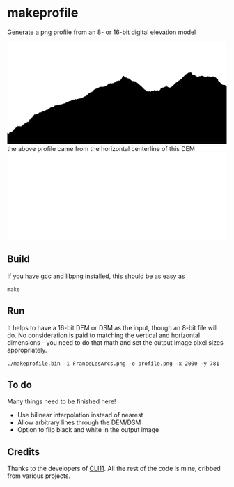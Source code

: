 # makeprofile

Generate a png profile from an 8- or 16-bit digital elevation model

<img src="profile_50pct.png" width="600" height="234"/>
the above profile came from the horizontal centerline of this DEM
<img src="FranceLesArcs.png" width="600" height="200"/>

## Build
If you have gcc and libpng installed, this should be as easy as

    make

## Run
It helps to have a 16-bit DEM or DSM as the input, though an 8-bit file will do. No consideration is paid to matching the vertical and horizontal dimensions - you need to do that math and set the output image pixel sizes appropriately.

    ./makeprofile.bin -i FranceLesArcs.png -o profile.png -x 2000 -y 781

## To do
Many things need to be finished here!
* Use bilinear interpolation instead of nearest
* Allow arbitrary lines through the DEM/DSM
* Option to flip black and white in the output image

## Credits
Thanks to the developers of [CLI11](https://github.com/CLIUtils/CLI11). All the rest of the code is mine, cribbed from various projects.
